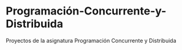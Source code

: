 # Programación-Concurrente-y-Distribuida
Proyectos de la asignatura Programación Concurrente y Distribuida
